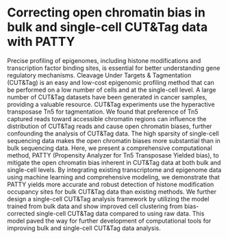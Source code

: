 # Correcting open chromatin bias in bulk and single-cell CUT&Tag data with PATTY

Precise profiling of epigenomes, including histone modifications and transcription factor binding sites, is essential for better understanding gene regulatory mechanisms. Cleavage Under Targets & Tagmentation (CUT&Tag) is an easy and low-cost epigenomic profiling method that can be performed on a low number of cells and at the single-cell level. A large number of CUT&Tag datasets have been generated in cancer samples, providing a valuable resource. 
CUT&Tag experiments use the hyperactive transposase Tn5 for tagmentation. We found that preference of Tn5 captured reads toward accessible chromatin regions can influence the distribution of CUT&Tag reads and cause open chromatin biases, further confounding the analysis of CUT&Tag data. The high sparsity of single-cell sequencing data makes the open chromatin biases more substantial than in bulk sequencing data. Here, we present a comprehensive computational method, PATTY (Propensity Analyzer for Tn5 Transposase Yielded bias), to mitigate the open chromatin bias inherent in CUT&Tag data at both bulk and single-cell levels. By integrating existing transcriptome and epigenome data using machine learning and comprehensive modeling, we demonstrate that PATTY yields more accurate and robust detection of histone modification occupancy sites for bulk CUT&Tag data than existing methods. We further design a single-cell CUT&Tag analysis framework by utilizing the model trained from bulk data and show improved cell clustering from bias-corrected single-cell CUT&Tag data compared to using raw data. This model paved the way for further development of computational tools for improving bulk and single-cell CUT&Tag data analysis.



